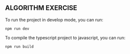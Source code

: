 ## ALGORITHM EXERCISE

To run the project in develop mode, you can run:

```
npm run dev
```

To compile the typescript project to javascript, you can run:

```
npm run build
```